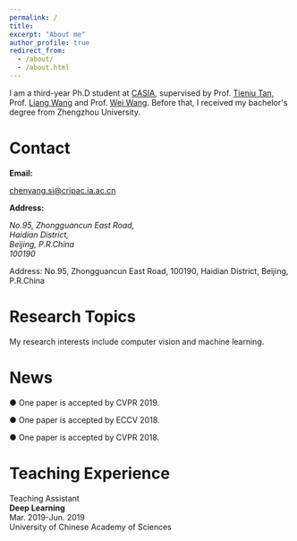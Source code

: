 ```yaml
---
permalink: /
title: 
excerpt: "About me"
author_profile: true
redirect_from: 
  - /about/
  - /about.html
---
```


  I am a third-year Ph.D student at [CASIA](http://www.ia.cas.cn/), supervised by Prof. [Tieniu Tan](http://cripac.ia.ac.cn/CN/column/item83.shtml), Prof. [Liang Wang](http://sourcedb.ia.cas.cn/cn/iaexpert/201010/t20101013_2986122.html) and Prof. [Wei Wang](http://cripac.ia.ac.cn/en/EN/column/item118.shtml). Before that, I received my bachelor's degree from Zhengzhou University.
  
Contact
======

**Email:**

chenyang.si@cripac.ia.ac.cn

**Address:**
<address>
No.95, Zhongguancun East Road,<br /> Haidian District,<br /> Beijing, P.R.China<br /> 100190
</address>

Address: No.95, Zhongguancun East Road, 100190, Haidian District, Beijing, P.R.China


Research Topics
======

My research interests include computer vision and machine learning. 

News
======

● One paper is accepted by CVPR 2019.

● One paper is accepted by ECCV 2018.

● One paper is accepted by CVPR 2018.


Teaching Experience
======

Teaching Assistant<br /> **Deep Learning**<br /> Mar. 2019-Jun. 2019<br /> University of Chinese Academy of Sciences
